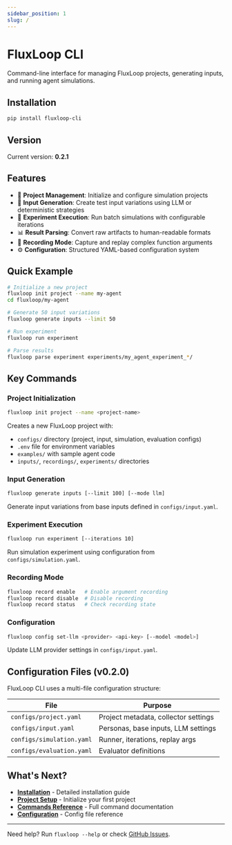 ```yaml
---
sidebar_position: 1
slug: /
---
```


# FluxLoop CLI

Command-line interface for managing FluxLoop projects, generating inputs, and running agent simulations.

## Installation

```bash
pip install fluxloop-cli
```

## Version

Current version: **0.2.1**

## Features

- 🎯 **Project Management**: Initialize and configure simulation projects
- 📝 **Input Generation**: Create test input variations using LLM or deterministic strategies
- 🧪 **Experiment Execution**: Run batch simulations with configurable iterations
- 📊 **Result Parsing**: Convert raw artifacts to human-readable formats
- 🔴 **Recording Mode**: Capture and replay complex function arguments
- ⚙️ **Configuration**: Structured YAML-based configuration system

## Quick Example

```bash
# Initialize a new project
fluxloop init project --name my-agent
cd fluxloop/my-agent

# Generate 50 input variations
fluxloop generate inputs --limit 50

# Run experiment
fluxloop run experiment

# Parse results
fluxloop parse experiment experiments/my_agent_experiment_*/
```

## Key Commands

### Project Initialization

```bash
fluxloop init project --name <project-name>
```

Creates a new FluxLoop project with:
- `configs/` directory (project, input, simulation, evaluation configs)
- `.env` file for environment variables
- `examples/` with sample agent code
- `inputs/`, `recordings/`, `experiments/` directories

### Input Generation

```bash
fluxloop generate inputs [--limit 100] [--mode llm]
```

Generate input variations from base inputs defined in `configs/input.yaml`.

### Experiment Execution

```bash
fluxloop run experiment [--iterations 10]
```

Run simulation experiment using configuration from `configs/simulation.yaml`.

### Recording Mode

```bash
fluxloop record enable   # Enable argument recording
fluxloop record disable  # Disable recording
fluxloop record status   # Check recording state
```

### Configuration

```bash
fluxloop config set-llm <provider> <api-key> [--model <model>]
```

Update LLM provider settings in `configs/input.yaml`.

## Configuration Files (v0.2.0)

FluxLoop CLI uses a multi-file configuration structure:

| File | Purpose |
|------|---------|
| `configs/project.yaml` | Project metadata, collector settings |
| `configs/input.yaml` | Personas, base inputs, LLM settings |
| `configs/simulation.yaml` | Runner, iterations, replay args |
| `configs/evaluation.yaml` | Evaluator definitions |

## What's Next?

- **[Installation](./getting-started/installation)** - Detailed installation guide
- **[Project Setup](./getting-started/project-setup)** - Initialize your first project
- **[Commands Reference](./commands/init)** - Full command documentation
- **[Configuration](./configuration/project-config)** - Config file reference

---

Need help? Run `fluxloop --help` or check [GitHub Issues](https://github.com/chuckgu/fluxloop/issues).


